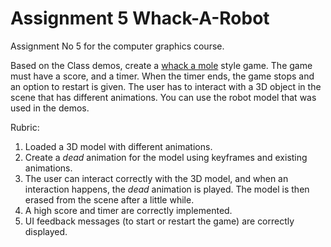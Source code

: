 # Assignment 5 Whack-A-Robot

Assignment No 5 for the computer graphics course. 

Based on the Class demos, create a [whack a mole](https://en.wikipedia.org/wiki/Whac-A-Mole) style game. The game must have a score, and a timer. When the timer ends, the game stops and an option to restart is given. The user has to interact with a 3D object in the scene that has different animations. You can use the robot model that was used in the demos.

Rubric:

1. Loaded a 3D model with different animations.
2. Create a *dead* animation for the model using keyframes and existing animations.
3. The user can interact correctly with the 3D model, and when an interaction happens, the *dead* animation is played. The model is then erased from the scene after a little while.
4. A high score and timer are correctly implemented.
5. UI feedback messages (to start or restart the game) are correctly displayed.
